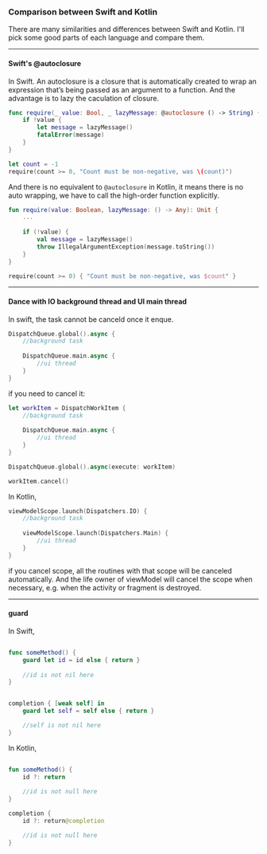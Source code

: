### Comparison between Swift and Kotlin
There are many similarities and differences between Swift and Kotlin. I'll pick some good parts of each language and compare them.

---
#### Swift's @autoclosure

In Swift. An autoclosure is a closure that is automatically created to wrap an expression that’s being passed as an argument to a function. And the advantage is to lazy the caculation of closure.

```swift
func require(_ value: Bool, _ lazyMessage: @autoclosure () -> String) {
    if !value {
        let message = lazyMessage()
        fatalError(message)
    }
}

let count = -1
require(count >= 0, "Count must be non-negative, was \(count)")
```

And there is no equivalent to `@autoclosure` in Kotlin, it means there is no auto wrapping, we have to call the high-order function explicitly.

```kotlin
fun require(value: Boolean, lazyMessage: () -> Any): Unit {
    ...
    
    if (!value) {
        val message = lazyMessage()
        throw IllegalArgumentException(message.toString())
    }
}

require(count >= 0) { "Count must be non-negative, was $count" }
```

---
#### Dance with IO background thread and UI main thread

In swift, the task cannot be canceld once it enque.

```swift
DispatchQueue.global().async {
    //background task
    
    DispatchQueue.main.async {
        //ui thread    
    }
}
```

if you need to cancel it:

```swift
let workItem = DispatchWorkItem {
    //background task
    
    DispatchQueue.main.async {
        //ui thread
    }
}

DispatchQueue.global().async(execute: workItem)

workItem.cancel()
```

In Kotlin, 

```kotlin
viewModelScope.launch(Dispatchers.IO) {
    //background task
    
    viewModelScope.launch(Dispatchers.Main) {
        //ui thread    
    }
}
```
if you cancel scope, all the routines with that scope will be canceled automatically. And the life owner of viewModel will cancel the scope when necessary, e.g. when the activity or fragment is destroyed.

---
#### guard

In Swift,

```swift

func someMethod() {
    guard let id = id else { return }
    
    //id is not nil here
}


completion { [weak self] in 
    guard let self = self else { return }

    //self is not nil here
}

```

In Kotlin,

```kotlin

fun someMethod() {
    id ?: return
    
    //id is not null here
}

completion {
    id ?: return@completion

    //id is not null here
}

```



